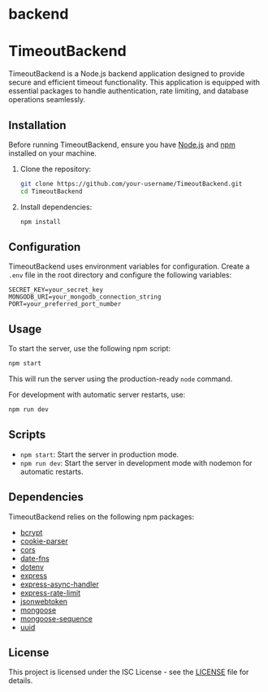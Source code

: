 # backend

# TimeoutBackend

TimeoutBackend is a Node.js backend application designed to provide secure and efficient timeout functionality. This application is equipped with essential packages to handle authentication, rate limiting, and database operations seamlessly.

## Installation

Before running TimeoutBackend, ensure you have [Node.js](https://nodejs.org/) and [npm](https://www.npmjs.com/) installed on your machine.

1. Clone the repository:

   ```bash
   git clone https://github.com/your-username/TimeoutBackend.git
   cd TimeoutBackend
   ```

2. Install dependencies:

   ```bash
   npm install
   ```

## Configuration

TimeoutBackend uses environment variables for configuration. Create a `.env` file in the root directory and configure the following variables:

```env
SECRET_KEY=your_secret_key
MONGODB_URI=your_mongodb_connection_string
PORT=your_preferred_port_number
```

## Usage

To start the server, use the following npm script:

```bash
npm start
```

This will run the server using the production-ready `node` command.

For development with automatic server restarts, use:

```bash
npm run dev
```

## Scripts

- `npm start`: Start the server in production mode.
- `npm run dev`: Start the server in development mode with nodemon for automatic restarts.

## Dependencies

TimeoutBackend relies on the following npm packages:

- [bcrypt](https://www.npmjs.com/package/bcrypt)
- [cookie-parser](https://www.npmjs.com/package/cookie-parser)
- [cors](https://www.npmjs.com/package/cors)
- [date-fns](https://www.npmjs.com/package/date-fns)
- [dotenv](https://www.npmjs.com/package/dotenv)
- [express](https://www.npmjs.com/package/express)
- [express-async-handler](https://www.npmjs.com/package/express-async-handler)
- [express-rate-limit](https://www.npmjs.com/package/express-rate-limit)
- [jsonwebtoken](https://www.npmjs.com/package/jsonwebtoken)
- [mongoose](https://www.npmjs.com/package/mongoose)
- [mongoose-sequence](https://www.npmjs.com/package/mongoose-sequence)
- [uuid](https://www.npmjs.com/package/uuid)

## License

This project is licensed under the ISC License - see the [LICENSE](LICENSE) file for details.
